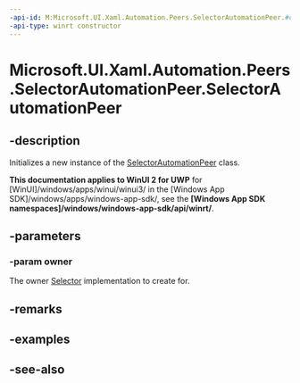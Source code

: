 ```yaml
---
-api-id: M:Microsoft.UI.Xaml.Automation.Peers.SelectorAutomationPeer.#ctor(Microsoft.UI.Xaml.Controls.Primitives.Selector)
-api-type: winrt constructor
---
```


<!-- Method syntax
public SelectorAutomationPeer(Windows.UI.Xaml.Controls.Primitives.Selector owner)
-->

# Microsoft.UI.Xaml.Automation.Peers.SelectorAutomationPeer.SelectorAutomationPeer

## -description
Initializes a new instance of the [SelectorAutomationPeer](selectorautomationpeer.md) class.

**This documentation applies to WinUI 2 for UWP** for [WinUI]/windows/apps/winui/winui3/ in the [Windows App SDK]/windows/apps/windows-app-sdk/, see the **[Windows App SDK namespaces]/windows/windows-app-sdk/api/winrt/**.

## -parameters
### -param owner
The owner [Selector](../microsoft.ui.xaml.controls.primitives/selector.md) implementation to create for.

## -remarks

## -examples

## -see-also
